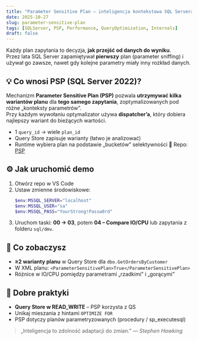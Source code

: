 ```yaml
---
title: "Parameter Sensitive Plan – inteligencja kontekstowa SQL Servera"
date: 2025-10-27
slug: parameter-sensitive-plan
tags: [SQLServer, PSP, Performance, QueryOptimization, Internals]
draft: false
---
```


Każdy plan zapytania to decyzja, **jak przejść od danych do wyniku**.  
Przez lata SQL Server zapamiętywał **pierwszy** plan (parameter sniffing) i używał go zawsze, nawet gdy kolejne parametry miały inny rozkład danych.

## 💡 Co wnosi PSP (SQL Server 2022)?
Mechanizm **Parameter Sensitive Plan (PSP)** pozwala **utrzymywać kilka wariantów planu** dla **tego samego zapytania**, zoptymalizowanych pod różne „konteksty parametrów”.  
Przy każdym wywołaniu optymalizator używa **dispatcher’a**, który dobiera najlepszy wariant do bieżących wartości.

- 1 `query_id` → wiele `plan_id`
- Query Store zapisuje warianty (łatwo je analizować)
- Runtime wybiera plan na podstawie „bucketów” selektywności
📂 Repo: [PSP](https://github.com/marcinpytlik/SQLManiak/tree/master/sqlmaniak_blog/PSP-DEMO)

## ⚙️ Jak uruchomić demo
1. Otwórz repo w VS Code
2. Ustaw zmienne środowiskowe:
   ```powershell
   $env:MSSQL_SERVER="localhost"
   $env:MSSQL_USER="sa"
   $env:MSSQL_PASS="YourStrong!Passw0rd"
   ```
3. Uruchom taski: **00 → 03**, potem **04 – Compare IO/CPU** lub zapytania z folderu `sql/dmv`.

## 🔬 Co zobaczysz
- **≥2 warianty planu** w Query Store dla `dbo.GetOrdersByCustomer`
- W XML planu: `<ParameterSensitivePlan>True</ParameterSensitivePlan>`
- Różnice w IO/CPU pomiędzy parametrami „rzadkimi” i „gorącymi”

## 🧩 Dobre praktyki
- **Query Store w READ_WRITE** – PSP korzysta z QS
- Unikaj mieszania z hintami `OPTIMIZE FOR`
- PSP dotyczy planów parametryzowanych (procedury / sp_executesql)

> „Inteligencja to zdolność adaptacji do zmian.” — *Stephen Hawking*
